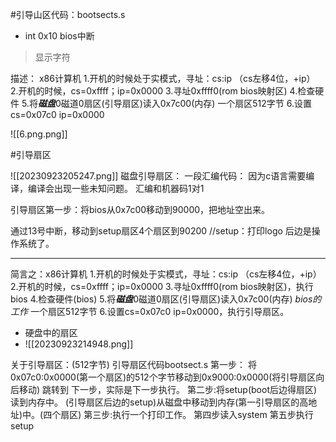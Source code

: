 #引导山区代码：bootsects\.s


* int  0x10  bios中断
>显示字符


描述：
x86计算机
1.开机的时候处于实模式，寻址：cs:ip  （cs左移4位，+ip）
2.开机的时候，cs=0xffff；ip=0x0000
3.寻址0xffff0(rom bios映射区)
4.检查硬件
5.将***磁盘***0磁道0扇区(引导扇区)读入0x7c00(内存)
一个扇区512字节
6.设置cs=0x07c0   ip=0x0000

 ![[6.png.png]]




#引导扇区

![[20230923205247.png]]
磁盘引导扇区：
一段汇编代码：
因为c语言需要编译，编译会出现一些未知问题。
汇编和机器码1对1
 

引导扇区第一步：将bios从0x7c00移动到90000，把地址空出来。
 
通过13号中断，移动到setup扇区4个扇区到90200
//setup：打印logo
后边是操作系统了。

******

简言之：x86计算机
1.开机的时候处于实模式，寻址：cs:ip  （cs左移4位，+ip）
2.开机的时候，cs=0xffff；ip=0x0000
3.寻址0xffff0(rom bios映射区)，执行bios
4.检查硬件(bios)
5.将***磁盘***0磁道0扇区(引导扇区)读入0x7c00(内存)  *bios的工作*
一个扇区512字节
6.设置cs=0x07c0   ip=0x0000，执行引导扇区。




* 硬盘中的扇区
* ![[20230923214948.png]]

关于引导扇区：(512字节)
引导扇区代码bootsect.s
第一步：
将0x07c0:0x0000(第一个扇区)的512个字节移动到0x9000:0x0000(将引导扇区向后移动)
跳转到
下一步，实际是下一步执行。
第二步:将setup(boot后边得扇区)读到内存中。 (引导扇区后边的setup)从磁盘中移动到内存(第一引导扇区的高地址)中。(四个扇区)
第三步:执行一个打印工作。
第四步读入system
第五步执行setup

